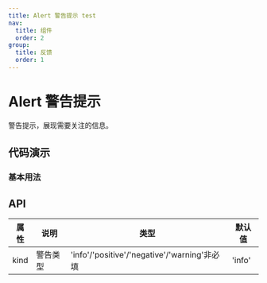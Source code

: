 ```yaml
---
title: Alert 警告提示 test
nav:
  title: 组件
  order: 2
group:
  title: 反馈
  order: 1
---
```


# Alert 警告提示

警告提示，展现需要关注的信息。

## 代码演示

### 基本用法

<code src="./demo/basic.tsx"></code>

<API src="./index.tsx"></API>

## API

| 属性 | 说明     | 类型                                         | 默认值 |
| ---- | ------  | ------------------------------------------- | ------ |
| kind | 警告类型 | 'info'/'positive'/'negative'/'warning'非必填 | 'info' |
